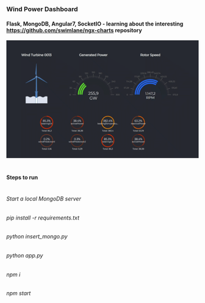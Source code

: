 ### Wind Power Dashboard
#### Flask, MongoDB, Angular7, SocketIO -  learning about the interesting https://github.com/swimlane/ngx-charts repository

![Screenshot](wind-park1.gif)
#
#### Steps to run
#
###### Start a local MongoDB server
###### pip install -r requirements.txt
###### python insert_mongo.py
###### python app.py
###### npm i
###### npm start

